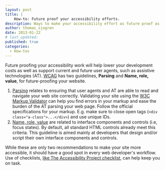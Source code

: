 ```yaml
---
layout: post
title: |
    How-to: Future proof your accessibility efforts.
description: Ways to make your accessibility effort as future proof as possible.
author: thomas_sjogren
date: 2013-01-22
# last_updated:
published: true
categories:
  - How-tos
---
```

Future proofing your accessibility work will help lower your development costs as well as support current and future user agents, such as assistive technologies (AT). [WCAG][1] has two guidelines, **Parsing** and **Name, role, value**, for future-proofing your website.

1. [Parsing](https://www.w3.org/TR/UNDERSTANDING-WCAG20/ensure-compat-parses.html) relates to ensuring that user agents and AT are able to read and navigate your web site correctly. Validating your site using the [W3C Markup Validator](https://validator.w3.org/nu/) can help you find errors in your markup and ease the burden of the AT parsing your web page. Follow the official specifications for your markup. E.g. make sure to close open tags (`<div class="a-class">...</div>`) and use unique IDs.
1. [Name, role, value](https://www.w3.org/TR/UNDERSTANDING-WCAG20/ensure-compat-rsv.html) are related to interface components and controls (i.e, focus states). By default, all standard HTML controls already meet this criteria. This guideline is aimed mainly at developers that design and/or script their own interface components and controls.

While these are only two recommendations to make your site more accessible, it should have a good spot in every web developer's workflow. Use of checklists, [like The Accessibility Project checklist](https://a11yproject.com/checklist.html "Checklist for accessibility tasks"), can help keep you on task.

[1]:https://www.w3.org/TR/2008/REC-WCAG20-20081211/#ensure-compat "WCAG 2.0 recommendation 4.1: Compatible"
